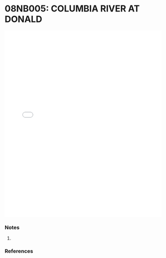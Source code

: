 # 08NB005: COLUMBIA RIVER AT DONALD

<iframe src="/distribution_estimation/_static/stations/08NB005_fdc.html" width="100%" height="600" frameborder="0"></iframe>

### Notes
1. 

### References

